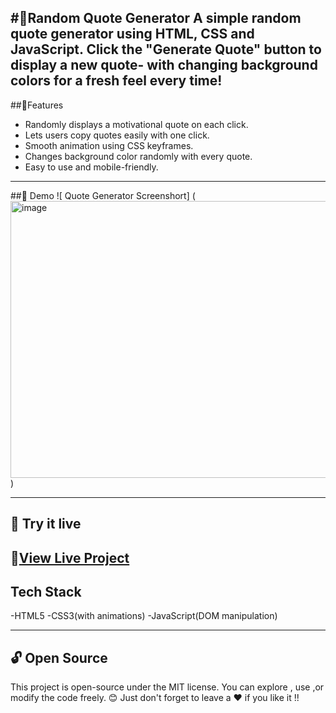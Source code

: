 #🌟Random Quote Generator
A simple random quote generator using HTML, CSS and JavaScript. 
Click the "Generate Quote" button to display a new quote- with changing background colors for a fresh feel every time!
---
##📝Features
* Randomly displays a motivational quote on each click.
* Lets users copy quotes easily with one click.
* Smooth animation using CSS keyframes.
* Changes background color randomly with every quote.
* Easy to use and mobile-friendly.
---
##🎥 Demo
![ Quote Generator Screenshort]
(<img width="936" height="443" alt="image" src="https://github.com/user-attachments/assets/f421bed3-7d05-4f19-9c8d-c5a1b362bb1d" />)

---
## 🚀 Try it live
🔗[View Live Project]( https://aellasahithi.github.io/quote-generator/)
---
## Tech Stack
-HTML5
-CSS3(with animations)
-JavaScript(DOM manipulation)

---
## 🔓 Open Source 
This project is open-source under the MIT license.
You can explore , use ,or modify the code freely. 😊
Just don't forget to leave a ❤️ if you like it !!


